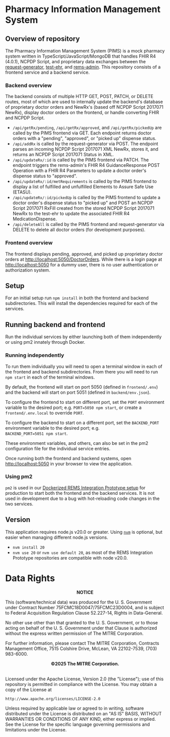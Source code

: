 # Pharmacy Information Management System

## Overview of repository

The Pharmacy Information Management System (PIMS) is a mock pharmacy system written in TypeScript/JavaScript/MongoDB that handles FHIR R4 (4.0.1), NCPDP Script, and proprietary data exchanges between the [request-generator](https://github.com/mcode/request-generator/), [test-ehr](https://github.com/mcode/test-ehr/), and [rems-admin](https://github.com/mcode/rems-admin/). This repository consists of a frontend service and a backend service.

### Backend overview

The backend consists of multiple HTTP GET, POST, PATCH, or DELETE routes, most of which are used to internally update the backend's database of proprietary doctor orders and NewRx's (based off NCPDP Script 2017071 NewRx), display doctor orders on the frontend, or handle converting FHIR and NCPDP Script.

- `/api/getRx/pending`, `/api/getRx/approved`, and `/api/getRx/pickedUp` are called by the PIMS frontend via GET. Each endpoint returns doctor orders with a "pending", "approved", or "picked up" dispense status.
- `/api/addRx` is called by the request-generator via POST. The endpoint parses an incoming NCPDP Script 2017071 XML NewRx, stores it, and returns an NCPDP Script 2017071 Status in XML.
- `/api/updateRx/:id` is called by the PIMS frontend via PATCH. The endpoint triggers the rems-admin's FHIR R4 GuidanceResponse POST Operation with a FHIR R4 Parameters to update a doctor order's dispense status to "approved".
- `/api/updateRx/:id/metRequirements` is called by the PIMS frontend to display a list of fulfilled and unfulfilled Elements to Assure Safe Use (ETASU).
- `/api/updateRx/:id/pickedUp` is called by the PIMS frontend to update a doctor order's dispense status to "picked up" and POST an NCPDP Script 2017071 RxFill created from the stored NCPDP Script 2017071 NewRx to the test-ehr to update the associated FHIR R4 MedicationDispense.
- `/api/deleteAll` is called by the PIMS frontend and request-generator via DELETE to delete all doctor orders (for development purposes).

### Frontend overview

The frontend displays pending, approved, and picked up proprietary doctor orders at [http://localhost:5050/DoctorOrders](http://localhost:5050/DoctorOrders). While there is a login page at [http://localhost:5050](http://localhost:5050) for a dummy user, there is no user authentication or authorization system.

## Setup

For an initial setup run `npm install` in both the frontend and backend subdirectories. This will install the dependencies required for each of the services.

## Running backend and frontend

Run the individual services by either launching both of them independently or using pm2 innately through Docker.

### Running independently

To run them individually you will need to open a terminal window in each of the frontend and backend subdirectories. From there you will need to run `npm start` in each of the terminal windows.

By default, the frontend will start on port 5050 (defined in `frontend/.env`) and the backend will start on port 5051 (defined in `backend/env.json`).

To configure the frontend to start on different port, set the `PORT` environment variable to the desired port; e.g. `PORT=5050 npm start`, or create a `frontend/.env.local` to override `PORT`.

To configure the backend to start on a different port, set the `BACKEND_PORT` environment variable to the desired port; e.g.  
`BACKEND_PORT=5051 npm start`.

These environment variables, and others, can also be set in the pm2 configuration file for the individual service entries.

Once running both the frontend and backend systems, open [http://localhost:5050](http://localhost:5050) in your browser to view the application.

### Using pm2

`pm2` is used in our [Dockerized REMS Integration Prototype setup](https://github.com/mcode/rems-setup/blob/main/DeveloperSetupGuide.md) for production to start both the frontend and the backend services. It is not used in development due to a bug with hot-reloading code changes in the two services.

## Version

This application requires node.js v20.0 or greater. Using [`nvm`](https://github.com/nvm-sh/nvm) is optional, but easier when managing different node.js versions.

- `nvm install 20`
- `nvm use 20` or `nvm use default 20`, as most of the REMS Integration Prototype repositories are compatible with node v20.0.

# Data Rights

<div style="text-align:center">
<b>NOTICE</b>
</div>

This (software/technical data) was produced for the U. S. Government under Contract Number 75FCMC18D0047/75FCMC23D0004, and is subject to Federal Acquisition Regulation Clause 52.227-14, Rights in Data-General.


No other use other than that granted to the U. S. Government, or to those acting on behalf of the U. S. Government under that Clause is authorized without the express written permission of The MITRE Corporation.


For further information, please contact The MITRE Corporation, Contracts Management Office, 7515 Colshire Drive, McLean, VA 22102-7539, (703) 983-6000.

<div style="text-align:center">
<b>&copy;2025 The MITRE Corporation.</b>
</div>

<br />

Licensed under the Apache License, Version 2.0 (the "License"); use of this repository is permitted in compliance with the License.
You may obtain a copy of the License at

    http://www.apache.org/licenses/LICENSE-2.0

Unless required by applicable law or agreed to in writing, software
distributed under the License is distributed on an "AS IS" BASIS,
WITHOUT WARRANTIES OR CONDITIONS OF ANY KIND, either express or implied.
See the License for the specific language governing permissions and
limitations under the License.

